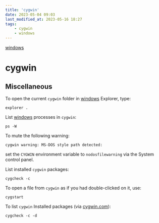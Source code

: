 ```yaml
---
title: 'cygwin'
date: 2023-05-04 09:03
last_modified_at: 2023-05-16 18:27
tags:
    - cygwin
    - windows
---
```


[windows](windows.md)

# cygwin

## Miscellaneous

To open the current `cygwin` folder in [windows](windows.md) Explorer, type:

```shell
explorer .
```

List [windows](windows.md) processes in `cygwin`:

```text
ps -W
```

To mute the following warning:

```shell
cygwin warning: MS-DOS style path detected:
```

set the `CYGWIN` environment variable to `nodosfilewarning` via the System control panel.

List installed `cygwin` packages:

```shell
cygcheck -c
```

To open a file from `cygwin` as if you had double-clicked on it, use:

```shell
cygstart
```

To list `cygwin` Installed packages (via [cygwin.com](http://cygwin.com/cygwin-ug-net/using-utils.html)):

```text
cygcheck -c -d
```
